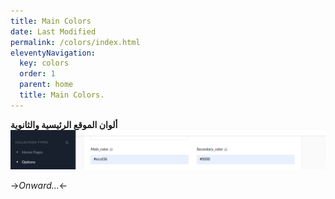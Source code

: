 ```yaml
---
title: Main Colors
date: Last Modified 
permalink: /colors/index.html
eleventyNavigation:
  key: colors
  order: 1
  parent: home
  title: Main Colors.
---
```


**ألوان الموقع الرئيسية والثانوية**
![](/content/images/mainColors.png)


->*Onward...*<-





